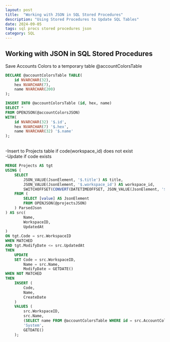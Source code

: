 ```yaml
---
layout: post
title:  "Working with JSON in SQL Stored Procedures"
description: "Using Stored Procedures to Update SQL Tables"
date: 2024-09-05
tags: sql procs stored procedures json
category: SQL
---
```

## Working with JSON in SQL Stored Procedures

Save Accounts Colors to a temporary table @accountColorsTable

```sql
DECLARE @accountColorsTable TABLE(
    id NVARCHAR(32),
    hex NVARCHAR(7),
    name NVARCHAR(200)
);

INSERT INTO @accountColorsTable (id, hex, name)
SELECT *
FROM OPENJSON(@accountColorsJSON)
WITH(
    id NVARCHAR(32) '$.id',
    hex NVARCHAR(7) '$.hex',
    name NVARCHAR(32) '$.name'
);
```

\
-Insert to Projects table if code(workspace_id) does not exist \
-Update if code exists

```sql
MERGE Projects AS tgt
USING (
    SELECT
        JSON_VALUE(JsonElement, '$.title') AS title,
        JSON_VALUE(JsonElement, '$.workspace_id') AS workspace_id,
        SWITCHOFFSET(CONVERT(DATETIMEOFFSET, JSON_VALUE(JsonElement, '$.updated_at'), 127), DATEPART(TZOFFSET, SYSDATETIMEOFFSET()))  AS updated_at --convert to server date
    FROM (
        SELECT [value] AS JsonElement
        FROM OPENJSON(@projectsJSON)
    ) ParsedJson
) AS src(
        Name, 
        WorkspaceID, 
        UpdatedAt
)
ON tgt.Code = src.WorkspaceID 
WHEN MATCHED 
AND tgt.ModifyDate <= src.UpdatedAt
THEN
    UPDATE
    SET Code = src.WorkspaceID,
        Name = src.Name,
        ModifyDate = GETDATE()
WHEN NOT MATCHED
THEN
    INSERT (
        Code, 
        Name, 
        CreateDate
    )
    VALUES (
        src.WorkspaceID,
        src.Name, 
        (SELECT name FROM @accountColorsTable WHERE id = src.AccountColorID),
        'System',
        GETDATE()
    );
```
